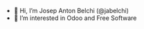 - 👋 Hi, I’m Josep Anton Belchi (@jabelchi)
- 👀 I’m interested in Odoo and Free Software

<!---
jabelchi/jabelchi is a ✨ special ✨ repository because its `README.md` (this file) appears on your GitHub profile.
You can click the Preview link to take a look at your changes.
--->
